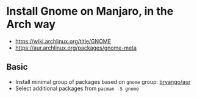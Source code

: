 # Install Gnome on Manjaro, in the Arch way

- https://wiki.archlinux.org/title/GNOME
- https://aur.archlinux.org/packages/gnome-meta

## Basic

- Install minimal group of packages based on `gnome` group: [bryango/aur](https://github.com/bryango/aur/tree/gnome-meta)
- Select additional packages from `pacman -S gnome`
